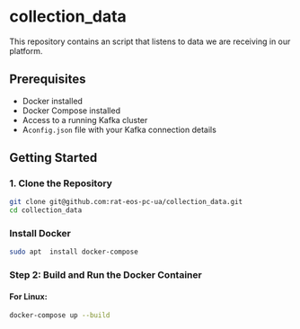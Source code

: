 # collection_data


This repository contains an script that listens to data we are receiving in our platform.

## Prerequisites

- Docker installed
- Docker Compose installed
- Access to a running Kafka cluster
- A`config.json` file with your Kafka connection details


## Getting Started

### 1. Clone the Repository

```bash
git clone git@github.com:rat-eos-pc-ua/collection_data.git
cd collection_data
```

### Install Docker
```bash
sudo apt  install docker-compose
```
### Step 2:  Build and Run the Docker Container

#### For Linux:

```bash
docker-compose up --build
```



